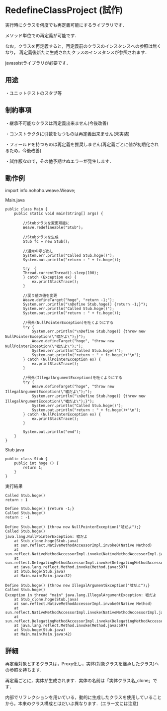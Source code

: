 RedefineClassProject (試作)
=========================
実行時にクラスを何度でも再定義可能にするライブラリです．

メソッド単位での再定義が可能です．

なお，クラスを再定義すると，再定義前のクラスのインスタンスへの参照は無くなり，
再定義後新たに生成されたクラスのインスタンスが参照されます．

javassistライブラリが必要です．

用途
---
・ユニットテストのスタブ等

制約事項
---
・継承不可能なクラスは再定義出来ません(今後改善)

・コンストラクタに引数をもつものは再定義出来ません(未実装)

・フィールドを持つものは再定義を推奨しません(再定義ごとに値が初期化されるため，今後改善)

・試作版なので，その他予期せぬエラーが発生します．


動作例
---
import info.nohoho.weave.Weave;

Main.java
```
public class Main {
	public static void main(String[] args) {
		
		//Stubクラスを変更可能に
		Weave.redefineable("Stub");
		
		//Stubクラスを生成
		Stub fc = new Stub();
		
		//通常の呼び出し
		System.err.println("Called Stub.hoge()");
		System.out.println("return : " + fc.hoge());
		
		try  {
		Thread.currentThread().sleep(100);
		} catch (Exception ex) {
			ex.printStackTrace();
		}
		
		//戻り値の値を変更
		Weave.defineTarget("hoge", "return -1;");
		System.err.println("\nDefine Stub.hoge() {return -1;}");
		System.err.println("Called Stub.hoge()");
		System.out.println("return : " + fc.hoge());

		//例外(NullPointerException)を吐くようにする
		try {
			System.err.println("\nDefine Stub.hoge() {throw new NullPointerException(\"嘘だよ\");}");
			Weave.defineTarget("hoge", "throw new NullPointerException(\"嘘だよ\");");
			System.err.println("Called Stub.hoge()");
			System.out.println("return : " + fc.hoge()+"\n");
		} catch (NullPointerException ex) {
			ex.printStackTrace();
		}
		
		//例外(IllegalArgumentException)を吐くようにする
		try {
			Weave.defineTarget("hoge", "throw new IllegalArgumentException(\"嘘だよ\");");
			System.err.println("\nDefine Stub.hoge() {throw new IllegalArgumentException(\"嘘だよ\");}");
			System.err.println("Called Stub.hoge()");
			System.out.println("return : " + fc.hoge()+"\n");
		} catch (NullPointerException ex) {
			ex.printStackTrace();
		}

		System.out.println("end");
	}
}
```

Stub.java
```
public class Stub {
	public int hoge () {
		return 1;
	}
}
```

実行結果
```
Called Stub.hoge()
return : 1

Define Stub.hoge() {return -1;}
Called Stub.hoge()
return : -1

Define Stub.hoge() {throw new NullPointerException("嘘だよ");}
Called Stub.hoge()
java.lang.NullPointerException: 嘘だよ
	at Stub_clone.hoge(Stub.java)
	at sun.reflect.NativeMethodAccessorImpl.invoke0(Native Method)
	at sun.reflect.NativeMethodAccessorImpl.invoke(NativeMethodAccessorImpl.java:39)
	at sun.reflect.DelegatingMethodAccessorImpl.invoke(DelegatingMethodAccessorImpl.java:25)
	at java.lang.reflect.Method.invoke(Method.java:597)
	at Stub.hoge(Stub.java)
	at Main.main(Main.java:32)

Define Stub.hoge() {throw new IllegalArgumentException("嘘だよ");}
Called Stub.hoge()
Exception in thread "main" java.lang.IllegalArgumentException: 嘘だよ
	at Stub_clone.hoge(Stub.java)
	at sun.reflect.NativeMethodAccessorImpl.invoke0(Native Method)
	at sun.reflect.NativeMethodAccessorImpl.invoke(NativeMethodAccessorImpl.java:39)
	at sun.reflect.DelegatingMethodAccessorImpl.invoke(DelegatingMethodAccessorImpl.java:25)
	at java.lang.reflect.Method.invoke(Method.java:597)
	at Stub.hoge(Stub.java)
	at Main.main(Main.java:42)
```

詳細
---
再定義対象とするクラスは，Proxy化し，実体(対象クラスを継承したクラス)への参照を持ちます．

再定義ごとに，実体が生成されます．実体の名前は「実体クラス名_clone」です．

内部でリフレクションを用いている，動的に生成したクラスを使用していることから，本来のクラス構成とはだいぶ異なります．(エラー文には注意)
